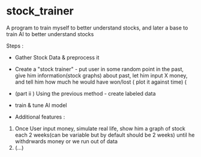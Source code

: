 # stock_trainer
A program to train myself to better understand stocks, and later a base to train AI to better understand stocks 

Steps : 
- Gather Stock Data & preprocess it
- Create a "stock trainer" - put user in some random point in the past, give him information(stock graphs) about past, let him input X money, and tell him how much he would have won/lost ( plot it against time) (
- (part ii ) 
Using the previous method - create labeled data
- train & tune AI model

- Additional features : 
1. Once User input money, simulate real life, show him a graph of stock each 2 weeks(can be variable but by default should be 2 weeks) until he withdrwards money or we run out of data
2. (...)
